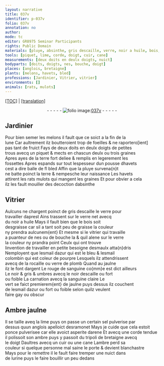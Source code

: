 ```yaml
---
layout: narrative
title: 037v
identifier: p-037v
folio: 037v
annotation: no
author:
mode: tc
editor: GR8975 Seminar Participants
rights: Public Domain
materials: [pluye, absinthe, gris descaille, verre, noir a huile, bois, esmaulx, esmail dazur, esmail colombin, rocaille, verre de plomb, argent, sanguine, noir descaille, sanguine claire, Ambre jaulne, sel pulverise, ponce pulverisee, arene, ambre, tripoli de bretaigne, cuir, urine]
tools: [piquet, lime, corde, doigt, cuir, cane]
measurements: [deux doits en deulx doigts, nuict]
bodyparts: [doits, doigts, nes, bouche, doigt]
places: [anglois, bretaigne]
plants: [melons, havets, bled]
professions: [Jardinier, Vitrier, vitrier]
environments: []
animals: [rats, mulots]
---
```


<p><a href="{{ site.baseurl }}/diplomatic/">[TOC]</a> | <a href="{{ site.baseurl }}/texts/p-037v_tl/">[translation]</a></p><div class="folio" align="center">- - - - - <a href="http://gallica.bnf.fr/ark:/12148/btv1b10500001g/f80.image" target="_blank"><img src="https://cu-mkp.github.io/2017-workshop-edition/assets/photo-icon.png" alt="folio image: " style="display:inline-block; margin-bottom:-3px;"/>037v</a> - - - - - </div>  
  

## <span class="pro">Jardinier</span>

 
 Pour bien semer les <span class="pa">melons</span> il fault que ce soict a la <span class="tmp">fin de la<br/> lune</span> Car aultrement ilz boutteroient trop de foeilles & ne raportero[ient]<br/> pas tant de fruict Fays de <span class="ms">deux <span class="bp">doits</span> en deulx <span class="bp">doigts</span></span> de petit<span class="del">e</span>s<br/> trous avecq un <span class="tl">piquet</span> & mects en chascun deulx ou trois graines<br/> Apres ayes de la terre fort deliee & remplis en legerement les<br/> fossettes Apres espands sur tout lespesseur dun pousse d<span class="pa">havets</span><br/> cest a dire balle de <span class="del">fl</span> <span class="pa">bled</span> Affin que la <span class="m">pluye</span> survena{n}t<br/> ne batte poinct la terre & nempesche leur naissance <span class="add">Les <span class="pa">havets</span><br/> attirent les <span class="al">rats</span> <span class="al">mulots</span> qui mangent les graines Et pour obvier a cela<br/> ilz les fault mouiller de<span class="del">s</span> decoction d<span class="m">absinthe</span></span> 
 
 
  

## <span class="pro">Vitrier</span>

 
 Aulcuns ne chargent poinct de <span class="m">gris descaille</span> le <span class="m">verre</span> pour<br/> travailler daprest Ains trassent sur le <span class="m">verre</span> net avecq<br/> du <span class="m">noir a huile</span> Mays il fault bien que le <span class="m">bois</span> soit<br/> desgraisse car sil a tant soit peu de graisse la couleur<br/> ny prendra aulcunem{ent} Et mesme si le <span class="pro">vitrier</span> qui travaille<br/> a puanteur de <span class="bp">nes</span> ou de <span class="bp">bouche</span> <span class="del">la</span> & quil alene sur le <span class="m">verre</span><br/> la couleur ny prandra point Ceulx qui ont trouve<br/> linvention de travailler en petite besoigne d<span class="m">esmaulx</span> atta{n}dris<br/> Nemployent que l<span class="m">esmail dazur</span> qui est le bleu & l<span class="m">esmail<br/> colombin</span> qui est coleur de pourpre Lesquels ilz attendrissent<br/> avecq de la <span class="m">rocaille</span> ou <span class="m">verre de plomb</span> Quand au jaulne<br/> ilz le font d<span class="m">argent</span> Le rouge de <span class="m">sanguine</span> co{mm}e est dict ailleurs<br/> Le noir & gris & umbres avecq le <span class="m">noir descaille</span> ou fort<br/> ou foible La carnation avecq la <span class="m">sanguine claire</span> Le<br/> vert se faict premierem{ent} de jaulne puys dessus ilz couchent<br/> de l<span class="m">esmail dazur</span> ou fort ou foible selon quilz veulent<br/> faire gay ou obscur 
 
 
  

## <span class="m">Ambre jaulne</span>

 
 Il se taille aveq la <span class="tl">lime</span> puys on passe un certain <span class="m">sel pulverise</span> par<br/> dessus quun <span class="pl">anglois</span> apelloict desramonet Mays je cuide que cela estoit<br/> <span class="m">ponce pulverisee</span> car elle avoict asperite d<span class="m">arene</span> Et avecq une <span class="tl">corde</span> tendue<br/> il polissoit son <span class="m">ambre</span> puys y passoit du <span class="m">tripoli de <span class="pl">bretaigne</span></span> avecq<br/> le <span class="tl"><span class="bp">doigt</span></span> Daultres avecq un <span class="tl"><span class="m">cuir</span></span> ou une <span class="tl">cane</span> L<span class="m">ambre</span> perd sa<br/> couleur si quelque personne mal saine le porte & devient blanchastre<br/> Mays pour le remettre il le fault faire tremper une <span class="ms"><span class="tmp">nuict</span></span> dans<br/> de l<span class="m">urine</span> puys le faire bouillir un peu dedans 
 
